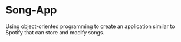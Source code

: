 # Song-App
Using object-oriented programming to create an application similar to Spotify that can store and modify songs. 
